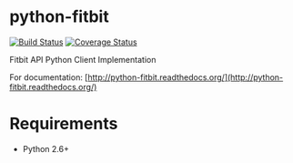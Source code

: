 python-fitbit
=============

[![Build Status](https://travis-ci.org/orcasgit/python-fitbit.png?branch=v0.0.3)](https://travis-ci.org/orcasgit/python-fitbit)
[![Coverage Status](https://coveralls.io/repos/orcasgit/python-fitbit/badge.png?branch=coveralls)](https://coveralls.io/r/orcasgit/python-fitbit?branch=coveralls)

Fitbit API Python Client Implementation

For documentation: [http://python-fitbit.readthedocs.org/](http://python-fitbit.readthedocs.org/)

Requirements
============

* Python 2.6+  
